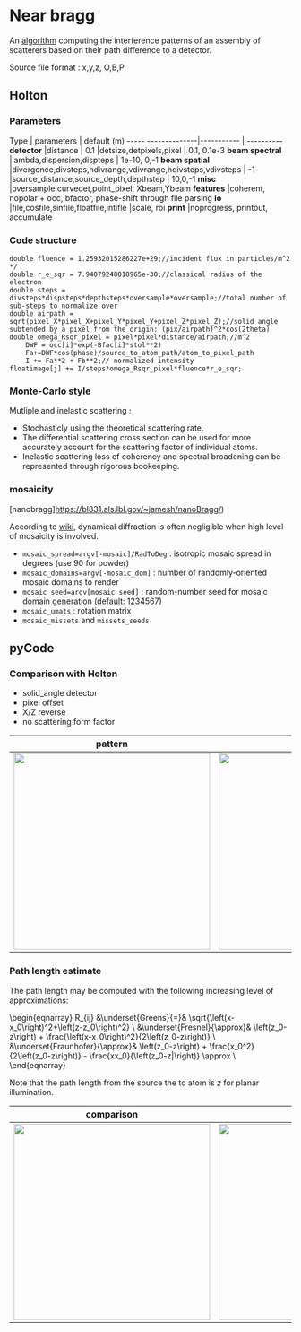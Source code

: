 # Near bragg


An [algorithm](https://bl831.als.lbl.gov/~jamesh/nearBragg/) computing the interference patterns of an assembly of scatterers based
on their path difference to a detector.

Source file format : x,y,z, O,B,P

## Holton

### Parameters

Type                | parameters | default (m)
----- --------------|----------- | ----------
**detector**        |distance | 0.1
                    |detsize,detpixels,pixel | 0.1, 0.1e-3
**beam spectral**   |lambda,dispersion,dispteps | 1e-10, 0,-1
**beam spatial**    |divergence,divsteps,hdivrange,vdivrange,hdivsteps,vdivsteps | -1
                    |source_distance,source_depth,depthstep | 10,0,-1
**misc**            |oversample,curvedet,point_pixel, Xbeam,Ybeam
**features**        |coherent, nopolar + occ, bfactor, phase-shift through file parsing
**io**              |file,cosfile,sinfile,floatfile,intifle
                    |scale, roi
**print**           |noprogress, printout, accumulate

### Code structure

```
double fluence = 1.25932015286227e+29;//incident flux in particles/m^2 */
double r_e_sqr = 7.94079248018965e-30;//classical radius of the electron
double steps = divsteps*dispsteps*depthsteps*oversample*oversample;//total number of sub-steps to normalize over
double airpath = sqrt(pixel_X*pixel_X+pixel_Y*pixel_Y+pixel_Z*pixel_Z);//solid angle subtended by a pixel from the origin: (pix/airpath)^2*cos(2theta)
double omega_Rsqr_pixel = pixel*pixel*distance/airpath;//m^2
    DWF = occ[i]*exp(-Bfac[i]*stol**2)
    Fa+=DWF*cos(phase)/source_to_atom_path/atom_to_pixel_path
    I += Fa**2 + Fb**2;// normalized intensity
floatimage[j] += I/steps*omega_Rsqr_pixel*fluence*r_e_sqr;
```

### Monte-Carlo style

Mutliple and inelastic scattering :

- Stochasticly using the theoretical scattering rate.
- The differential scattering cross section can be used for more accurately account for the scattering factor of individual atoms.
- Inelastic scattering loss of coherency and spectral broadening can be represented through rigorous bookeeping.



### mosaicity
[nanobragg]https://bl831.als.lbl.gov/~jamesh/nanoBragg/)

According to [wiki](https://en.wikipedia.org/wiki/Mosaicity), dynamical diffraction is often negligible when high level of mosaicity is involved.

- `mosaic_spread=argv[-mosaic]/RadToDeg` : isotropic mosaic spread in degrees (use 90 for powder)
- `mosaic_domains=argv[-mosaic_dom]` : number of randomly-oriented mosaic domains to render
- `mosaic_seed=argv[mosaic_seed]` : random-number seed for mosaic domain generation (default: 1234567)
- `mosaic_umats` : rotation matrix
- `mosaic_missets` and `missets_seeds`



## pyCode
### Comparison with Holton
- solid_angle detector
- pixel offset
- X/Z reverse
- no scattering form factor

pattern | Intensity
------- | ---------
[<img src="/projects/nearBragg/figures/comparisonHoltonPattern.svg" width="350" /> ](/projects/nearBragg/figures/comparisonHoltonPattern.svg) | [<img src="/projects/nearBragg/figures/comparisonHolton.svg" width="350" /> ](/projects/nearBragg/figures/comparisonHolton.svg)

### Path length estimate
The path length may be computed with the following increasing level of approximations:

\begin{eqnarray}
R_{ij}
      &\underset{Greens}{=}& \sqrt{\left(x-x_0\right)^2+\left(z-z_0\right)^2} \\
       &\underset{Fresnel}{\approx}&     \left(z_0-z\right) + \frac{\left(x-x_0\right)^2}{2\left(z_0-z\right)} \\
       &\underset{Fraunhofer}{\approx}&  \left(z_0-z\right) + \frac{x_0^2}{2\left(z_0-z\right)} - \frac{xx_0}{\left(z_0-z|\right)} \approx \\
\end{eqnarray}

Note that the path length from the source the to atom is $z$ for planar illumination.


comparison | error
---------- | ---------
[<img src="/projects/nearBragg/figures/path_length.svg" width="350" /> ](/projects/nearBragg/figures/path_length.svg) | [<img src="/projects/nearBragg/figures/path_length_diff.svg" width="350" /> ](/projects/nearBragg/figures/path_length_diff.svg)
